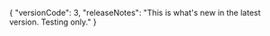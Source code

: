 {
  "versionCode": 3,
  "releaseNotes": "This is what's new in the latest version. Testing only."
}
